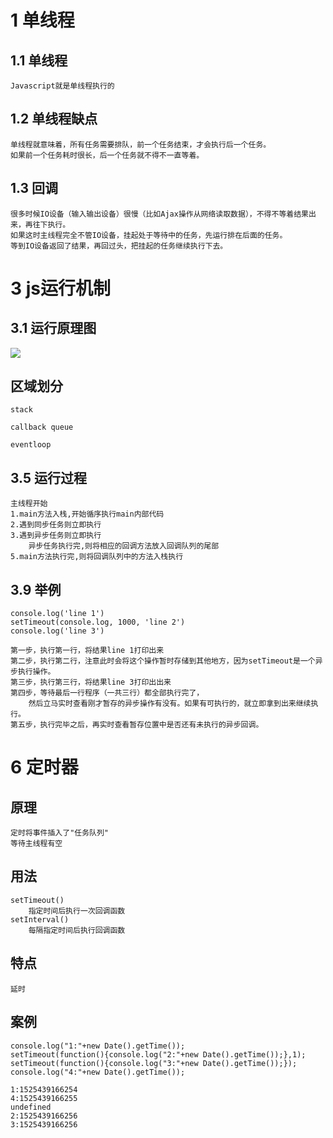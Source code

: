 

# 1 单线程


## 1.1 单线程

    Javascript就是单线程执行的

## 1.2 单线程缺点

    单线程就意味着，所有任务需要排队，前一个任务结束，才会执行后一个任务。
    如果前一个任务耗时很长，后一个任务就不得不一直等着。
    
## 1.3 回调
    
    很多时候IO设备（输入输出设备）很慢（比如Ajax操作从网络读取数据），不得不等着结果出来，再往下执行。
    如果这时主线程完全不管IO设备，挂起处于等待中的任务，先运行排在后面的任务。
    等到IO设备返回了结果，再回过头，把挂起的任务继续执行下去。
    


# 3 js运行机制

## 3.1 运行原理图

![](http://www.ruanyifeng.com/blogimg/asset/2014/bg2014100802.png)


## 区域划分

    stack
    
    callback queue
    
    eventloop

## 3.5 运行过程

    主线程开始
    1.main方法入栈,开始循序执行main内部代码
    2.遇到同步任务则立即执行
    3.遇到异步任务则立即执行
        异步任务执行完,则将相应的回调方法放入回调队列的尾部
    5.main方法执行完,则将回调队列中的方法入栈执行    
    


## 3.9 举例

    console.log('line 1')
    setTimeout(console.log, 1000, 'line 2')
    console.log('line 3')

    第一步，执行第一行，将结果line 1打印出来
    第二步，执行第二行，注意此时会将这个操作暂时存储到其他地方，因为setTimeout是一个异步执行操作。
    第三步，执行第三行，将结果line 3打印出出来
    第四步，等待最后一行程序（一共三行）都全部执行完了，
        然后立马实时查看刚才暂存的异步操作有没有。如果有可执行的，就立即拿到出来继续执行。
    第五步，执行完毕之后，再实时查看暂存位置中是否还有未执行的异步回调。





# 6 定时器

## 原理

    定时将事件插入了"任务队列"
    等待主线程有空

## 用法

    setTimeout()
        指定时间后执行一次回调函数
    setInterval()
        每隔指定时间后执行回调函数
        
## 特点

    延时     


## 案例

    console.log("1:"+new Date().getTime());
    setTimeout(function(){console.log("2:"+new Date().getTime());},1);
    setTimeout(function(){console.log("3:"+new Date().getTime());});
    console.log("4:"+new Date().getTime());

    1:1525439166254
    4:1525439166255
    undefined
    2:1525439166256
    3:1525439166256

